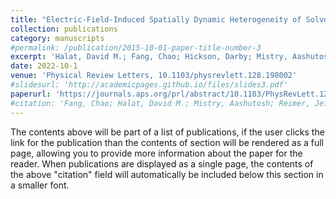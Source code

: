 ```yaml
---
title: "Electric-Field-Induced Spatially Dynamic Heterogeneity of Solvent Motion and Cation Transference in Electrolytes"
collection: publications
category: manuscripts
#permalink: /publication/2015-10-01-paper-title-number-3
excerpt: 'Halat, David M.; Fang, Chao; Hickson, Darby; Mistry, Aashutosh; Reimer, Jeffrey A.; Balsara, Nitash P.; Wang, Rui'
date: 2022-10-1
venue: 'Physical Review Letters, 10.1103/physrevlett.128.198002'
#slidesurl: 'http://academicpages.github.io/files/slides3.pdf'
paperurl: 'https://journals.aps.org/prl/abstract/10.1103/PhysRevLett.128.198002'
#citation: 'Fang, Chao; Halat, David M.; Mistry, Aashutosh; Reimer, Jeffrey A.; Balsara, Nitash P.; Wang, Rui'
---
```

The contents above will be part of a list of publications, if the user clicks the link for the publication than the contents of section will be rendered as a full page, allowing you to provide more information about the paper for the reader. When publications are displayed as a single page, the contents of the above "citation" field will automatically be included below this section in a smaller font.
